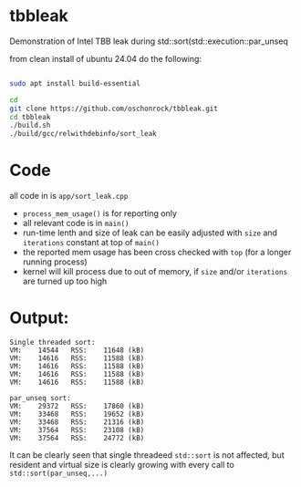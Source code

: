 # tbbleak
Demonstration of Intel TBB leak during std::sort(std::execution::par_unseq

from clean install of ubuntu 24.04 do the following:

```bash

sudo apt install build-essential

cd
git clone https://github.com/oschonrock/tbbleak.git
cd tbbleak
./build.sh
./build/gcc/relwithdebinfo/sort_leak
```

# Code

all code in is `app/sort_leak.cpp` 

- `process_mem_usage()` is for reporting only
- all relevant code is in `main()`
- run-time lenth and size of leak can be easily adjusted with `size` and `iterations` constant at top of `main()`
- the reported mem usage has been cross checked with `top` (for a longer running process)
- kernel will kill process due to out of memory, if `size` and/or `iterations` are turned up too high

# Output:
```
Single threaded sort:
VM:    14544   RSS:    11648 (kB)
VM:    14616   RSS:    11588 (kB)
VM:    14616   RSS:    11588 (kB)
VM:    14616   RSS:    11588 (kB)
VM:    14616   RSS:    11588 (kB)

par_unseq sort:
VM:    29372   RSS:    17860 (kB)
VM:    33468   RSS:    19652 (kB)
VM:    33468   RSS:    21316 (kB)
VM:    37564   RSS:    23108 (kB)
VM:    37564   RSS:    24772 (kB)
```
It can be clearly seen that single threadeed `std::sort` is not affected, but resident and virtual size is clearly growing with every call to `std::sort(par_unseq,...)` 



